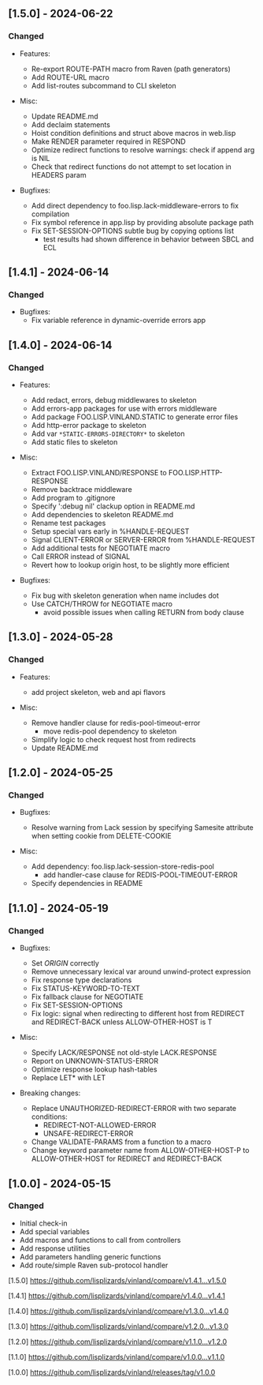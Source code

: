 ## [1.5.0] - 2024-06-22
### Changed
* Features:
  * Re-export ROUTE-PATH macro from Raven (path generators)
  * Add ROUTE-URL macro
  * Add list-routes subcommand to CLI skeleton

* Misc:
  * Update README.md
  * Add declaim statements
  * Hoist condition definitions and struct above macros in web.lisp
  * Make RENDER parameter required in RESPOND
  * Optimize redirect functions to resolve warnings: check if append arg is NIL
  * Check that redirect functions do not attempt to set location in HEADERS param

* Bugfixes:
  * Add direct dependency to foo.lisp.lack-middleware-errors to fix compilation
  * Fix symbol reference in app.lisp by providing absolute package path
  * Fix SET-SESSION-OPTIONS subtle bug by copying options list
    - test results had shown difference in behavior between SBCL and ECL

## [1.4.1] - 2024-06-14
### Changed
* Bugfixes:
  * Fix variable reference in dynamic-override errors app

## [1.4.0] - 2024-06-14
### Changed
* Features:
  * Add redact, errors, debug middlewares to skeleton
  * Add errors-app packages for use with errors middleware
  * Add package FOO.LISP.VINLAND.STATIC to generate error files
  * Add http-error package to skeleton
  * Add var `*STATIC-ERRORS-DIRECTORY*` to skeleton
  * Add static files to skeleton

* Misc:
  * Extract FOO.LISP.VINLAND/RESPONSE to FOO.LISP.HTTP-RESPONSE
  * Remove backtrace middleware
  * Add program to .gitignore
  * Specify ':debug nil' clackup option in README.md
  * Add dependencies to skeleton README.md
  * Rename test packages
  * Setup special vars early in %HANDLE-REQUEST
  * Signal CLIENT-ERROR or SERVER-ERROR from %HANDLE-REQUEST
  * Add additional tests for NEGOTIATE macro
  * Call ERROR instead of SIGNAL
  * Revert how to lookup origin host, to be slightly more efficient

* Bugfixes:
  * Fix bug with skeleton generation when name includes dot
  * Use CATCH/THROW for NEGOTIATE macro
    - avoid possible issues when calling RETURN from body clause

## [1.3.0] - 2024-05-28
### Changed
* Features:
  * add project skeleton, web and api flavors

* Misc:
  * Remove handler clause for redis-pool-timeout-error
    - move redis-pool dependency to skeleton
  * Simplify logic to check request host from redirects
  * Update README.md

## [1.2.0] - 2024-05-25
### Changed
* Bugfixes:
  * Resolve warning from Lack session by specifying Samesite
    attribute when setting cookie from DELETE-COOKIE

* Misc:
  * Add dependency: foo.lisp.lack-session-store-redis-pool
    - add handler-case clause for REDIS-POOL-TIMEOUT-ERROR
  * Specify dependencies in README

## [1.1.0] - 2024-05-19
### Changed
* Bugfixes:
  * Set *ORIGIN* correctly
  * Remove unnecessary lexical var around unwind-protect expression
  * Fix response type declarations
  * Fix STATUS-KEYWORD-TO-TEXT
  * Fix fallback clause for NEGOTIATE
  * Fix SET-SESSION-OPTIONS
  * Fix logic: signal when redirecting to different host from
    REDIRECT and REDIRECT-BACK unless ALLOW-OTHER-HOST is T

* Misc:
  * Specify LACK/RESPONSE not old-style LACK.RESPONSE
  * Report on UNKNOWN-STATUS-ERROR
  * Optimize response lookup hash-tables
  * Replace LET* with LET

* Breaking changes:
  * Replace UNAUTHORIZED-REDIRECT-ERROR with two separate conditions:
    - REDIRECT-NOT-ALLOWED-ERROR
    - UNSAFE-REDIRECT-ERROR
  * Change VALIDATE-PARAMS from a function to a macro
  * Change keyword parameter name from ALLOW-OTHER-HOST-P to
    ALLOW-OTHER-HOST for REDIRECT and REDIRECT-BACK

## [1.0.0] - 2024-05-15
### Changed
- Initial check-in
- Add special variables
- Add macros and functions to call from controllers
- Add response utilities
- Add parameters handling generic functions
- Add route/simple Raven sub-protocol handler

[1.5.0] https://github.com/lisplizards/vinland/compare/v1.4.1...v1.5.0

[1.4.1] https://github.com/lisplizards/vinland/compare/v1.4.0...v1.4.1

[1.4.0] https://github.com/lisplizards/vinland/compare/v1.3.0...v1.4.0

[1.3.0] https://github.com/lisplizards/vinland/compare/v1.2.0...v1.3.0

[1.2.0] https://github.com/lisplizards/vinland/compare/v1.1.0...v1.2.0

[1.1.0] https://github.com/lisplizards/vinland/compare/v1.0.0...v1.1.0

[1.0.0] https://github.com/lisplizards/vinland/releases/tag/v1.0.0

